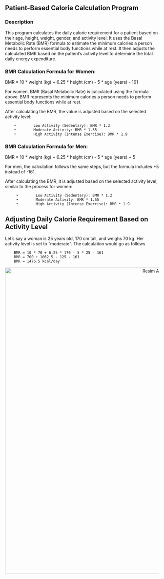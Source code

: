   ## **Patient-Based Calorie Calculation Program**
### Description

This program calculates the daily calorie requirement for a patient based on their age, height, weight, gender, and activity level. It uses the Basal Metabolic Rate (BMR) formula to estimate the minimum calories a person needs to perform essential body functions while at rest. It then adjusts the calculated BMR based on the patient’s activity level to determine the total daily energy expenditure.

 ### BMR Calculation Formula for Women:

 BMR = 10 * weight (kg) + 6.25 * height (cm) - 5 * age (years) - 161

For women, BMR (Basal Metabolic Rate) is calculated using the formula above. BMR represents the minimum calories a person needs to perform essential body functions while at rest.

After calculating the BMR, the value is adjusted based on the selected activity level:

        •        Low Activity (Sedentary): BMR * 1.2
        •        Moderate Activity: BMR * 1.55
        •        High Activity (Intense Exercise): BMR * 1.9

### BMR Calculation Formula for Men:

BMR = 10 * weight (kg) + 6.25 * height (cm) - 5 * age (years) + 5

For men, the calculation follows the same steps, but the formula includes +5 instead of -161.

After calculating the BMR, it is adjusted based on the selected activity level, similar to the process for women:

         •        Low Activity (Sedentary): BMR * 1.2
         •        Moderate Activity: BMR * 1.55
         •        High Activity (Intense Exercise): BMR * 1.9
## Adjusting Daily Calorie Requirement Based on Activity Level ##

Let’s say a woman is 25 years old, 170 cm tall, and weighs 70 kg. Her activity level is set to “moderate”. The calculation would go as follows

     
        BMR = 10 * 70 + 6.25 * 170 - 5 * 25 - 161
        BMR = 700 + 1062.5 - 125 - 161
        BMR = 1476.5 kcal/day

<div align="center">
  <img src="https://www.agirsaglam.com/wp-content/uploads/2021/04/Kalori-Makro-Hesaplama.jpg" alt="Resim Açıklaması" width="1000">
</div>
